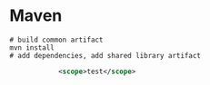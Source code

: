 # Maven
```
# build common artifact
mvn install
# add dependencies, add shared library artifact
```
```pom.xml
			<scope>test</scope>
```
